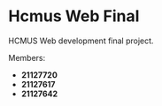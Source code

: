 # Hcmus Web Final
HCMUS Web development final project.

Members:
- **21127720**
- **21127617**
- **21127642**
